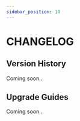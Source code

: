 ```yaml
---
sidebar_position: 10
---
```


# CHANGELOG

## Version History

Coming soon...

## Upgrade Guides

Coming soon...
